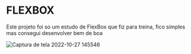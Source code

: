 # FLEXBOX

Este projeto foi so um estudo de FlexBox que fiz para treina, fico simples mas consegui desenvolver bem de boa 

![Captura de tela 2022-10-27 145546](https://user-images.githubusercontent.com/80917181/198513823-92bf7564-14ad-4a28-91e5-545d1ed6d3b5.png)
